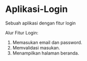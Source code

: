 # Aplikasi-Login
Sebuah aplikasi dengan fitur login

Alur Fitur Login:
1. Memasukan email dan password.
2. Memvalidasi masukan.
3. Menampilkan halaman beranda.

